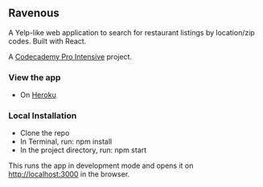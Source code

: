 ## Ravenous

A Yelp-like web application to search for restaurant listings by location/zip codes. Built with React.

A [Codecademy Pro Intensive](https://pro.codecademy.com/) project.

### View the app

* On [Heroku](https://ravenous-webapp.herokuapp.com/)

### Local Installation
* Clone the repo
* In Terminal, run: npm install
* In the project directory, run: npm start

This runs the app in development mode and opens it on [http://localhost:3000](http://localhost:3000) in the browser.
